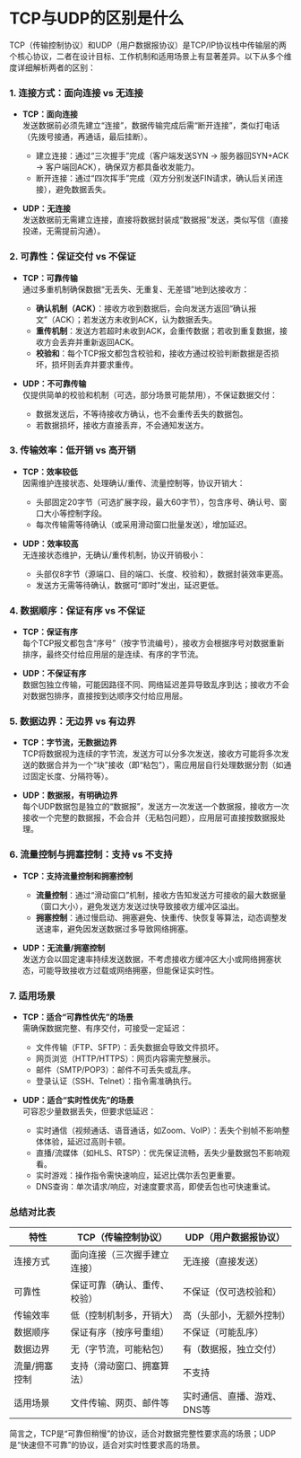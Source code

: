 # TCP与UDP的区别是什么

TCP（传输控制协议）和UDP（用户数据报协议）是TCP/IP协议栈中传输层的两个核心协议，二者在设计目标、工作机制和适用场景上有显著差异。以下从多个维度详细解析两者的区别：


### **1. 连接方式：面向连接 vs 无连接**
- **TCP：面向连接**  
  发送数据前必须先建立“连接”，数据传输完成后需“断开连接”，类似打电话（先拨号接通，再通话，最后挂断）。  
  - 建立连接：通过“三次握手”完成（客户端发送SYN → 服务器回SYN+ACK → 客户端回ACK），确保双方都具备收发能力。  
  - 断开连接：通过“四次挥手”完成（双方分别发送FIN请求，确认后关闭连接），避免数据丢失。  

- **UDP：无连接**  
  发送数据前无需建立连接，直接将数据封装成“数据报”发送，类似写信（直接投递，无需提前沟通）。  


### **2. 可靠性：保证交付 vs 不保证**
- **TCP：可靠传输**  
  通过多重机制确保数据“无丢失、无重复、无差错”地到达接收方：  
  - **确认机制（ACK）**：接收方收到数据后，会向发送方返回“确认报文”（ACK）；若发送方未收到ACK，认为数据丢失。  
  - **重传机制**：发送方若超时未收到ACK，会重传数据；若收到重复数据，接收方会丢弃并重新返回ACK。  
  - **校验和**：每个TCP报文都包含校验和，接收方通过校验判断数据是否损坏，损坏则丢弃并要求重传。  

- **UDP：不可靠传输**  
  仅提供简单的校验和机制（可选，部分场景可能禁用），不保证数据交付：  
  - 数据发送后，不等待接收方确认，也不会重传丢失的数据包。  
  - 若数据损坏，接收方直接丢弃，不会通知发送方。  


### **3. 传输效率：低开销 vs 高开销**
- **TCP：效率较低**  
  因需维护连接状态、处理确认/重传、流量控制等，协议开销大：  
  - 头部固定20字节（可选扩展字段，最大60字节），包含序号、确认号、窗口大小等控制字段。  
  - 每次传输需等待确认（或采用滑动窗口批量发送），增加延迟。  

- **UDP：效率较高**  
  无连接状态维护，无确认/重传机制，协议开销极小：  
  - 头部仅8字节（源端口、目的端口、长度、校验和），数据封装效率更高。  
  - 发送方无需等待确认，数据可“即时”发出，延迟更低。  


### **4. 数据顺序：保证有序 vs 不保证**
- **TCP：保证有序**  
  每个TCP报文都包含“序号”（按字节流编号），接收方会根据序号对数据重新排序，最终交付给应用层的是连续、有序的字节流。  

- **UDP：不保证有序**  
  数据包独立传输，可能因路径不同、网络延迟差异导致乱序到达；接收方不会对数据包排序，直接按到达顺序交付给应用层。  


### **5. 数据边界：无边界 vs 有边界**
- **TCP：字节流，无数据边界**  
  TCP将数据视为连续的字节流，发送方可以分多次发送，接收方可能将多次发送的数据合并为一个“块”接收（即“粘包”），需应用层自行处理数据分割（如通过固定长度、分隔符等）。  

- **UDP：数据报，有明确边界**  
  每个UDP数据包是独立的“数据报”，发送方一次发送一个数据报，接收方一次接收一个完整的数据报，不会合并（无粘包问题），应用层可直接按数据报处理。  


### **6. 流量控制与拥塞控制：支持 vs 不支持**
- **TCP：支持流量控制和拥塞控制**  
  - **流量控制**：通过“滑动窗口”机制，接收方告知发送方可接收的最大数据量（窗口大小），避免发送方发送过快导致接收方缓冲区溢出。  
  - **拥塞控制**：通过慢启动、拥塞避免、快重传、快恢复等算法，动态调整发送速率，避免因发送数据过多导致网络拥塞。  

- **UDP：无流量/拥塞控制**  
  发送方会以固定速率持续发送数据，不考虑接收方缓冲区大小或网络拥塞状态，可能导致接收方过载或网络拥塞，但能保证实时性。  


### **7. 适用场景**
- **TCP：适合“可靠性优先”的场景**  
  需确保数据完整、有序交付，可接受一定延迟：  
  - 文件传输（FTP、SFTP）：丢失数据会导致文件损坏。  
  - 网页浏览（HTTP/HTTPS）：网页内容需完整展示。  
  - 邮件（SMTP/POP3）：邮件不可丢失或乱序。  
  - 登录认证（SSH、Telnet）：指令需准确执行。  

- **UDP：适合“实时性优先”的场景**  
  可容忍少量数据丢失，但要求低延迟：  
  - 实时通信（视频通话、语音通话，如Zoom、VoIP）：丢失个别帧不影响整体体验，延迟过高则卡顿。  
  - 直播/流媒体（如HLS、RTSP）：优先保证流畅，丢失少量数据包不影响观看。  
  - 实时游戏：操作指令需快速响应，延迟比偶尔丢包更重要。  
  - DNS查询：单次请求/响应，对速度要求高，即使丢包也可快速重试。  


### **总结对比表**
| 特性               | TCP（传输控制协议）               | UDP（用户数据报协议）               |
|--------------------|-----------------------------------|-------------------------------------|
| 连接方式           | 面向连接（三次握手建立连接）      | 无连接（直接发送）                  |
| 可靠性             | 保证可靠（确认、重传、校验）      | 不保证（仅可选校验和）              |
| 传输效率           | 低（控制机制多，开销大）          | 高（头部小，无额外控制）            |
| 数据顺序           | 保证有序（按序号重组）            | 不保证（可能乱序）                  |
| 数据边界           | 无（字节流，可能粘包）            | 有（数据报，独立交付）              |
| 流量/拥塞控制      | 支持（滑动窗口、拥塞算法）        | 不支持                              |
| 适用场景           | 文件传输、网页、邮件等            | 实时通信、直播、游戏、DNS等         |


简言之，TCP是“可靠但稍慢”的协议，适合对数据完整性要求高的场景；UDP是“快速但不可靠”的协议，适合对实时性要求高的场景。